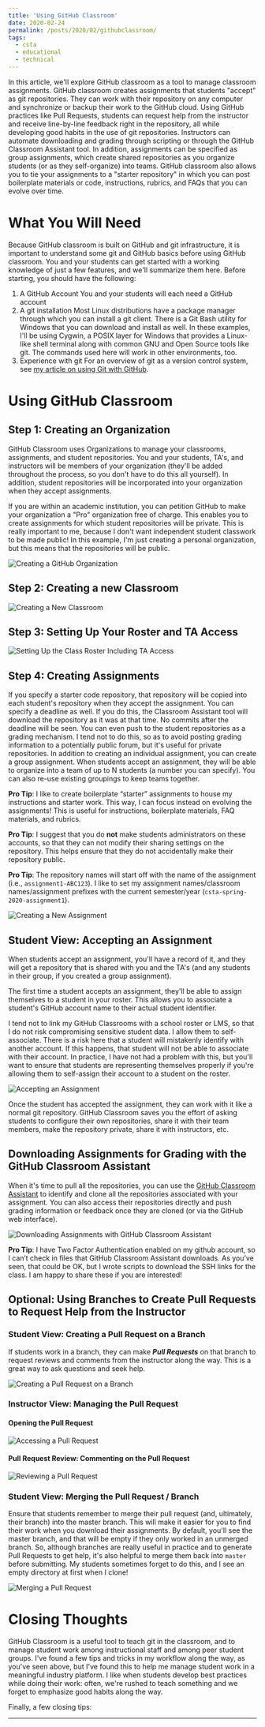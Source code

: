 ```yaml
---
title: 'Using GitHub Classroom'
date: 2020-02-24
permalink: /posts/2020/02/githubclassroom/
tags:
  - csta
  - educational
  - technical
---
```


In this article, we'll explore GitHub classroom as a tool to manage classroom assignments.  GitHub classroom creates assignments that students "accept" as git repositories.  They can work with their repository on any computer and synchronize or backup their work to the GitHub cloud.  Using GitHub practices like Pull Requests, students can request help from the instructor and receive line-by-line feedback right in the repository, all while developing good habits in the use of git repositories.  Instructors can automate downloading and grading through scripting or through the GitHub Classroom Assistant tool.  In addition, assignments can be specified as group assignments, which create shared repositories as you organize students (or as they self-organize) into teams.  GitHub classroom also allows you to tie your assignments to a "starter repository" in which you can post boilerplate materials or code, instructions, rubrics, and FAQs that you can evolve over time.

# What You Will Need
Because GitHub classroom is built on GitHub and git infrastructure, it is important to understand some git and GitHub basics before using GitHub classroom.  You and your students can get started with a working knowledge of just a few features, and we'll summarize them here.  Before starting, you should have the following:

1. A GitHub Account
You and your students will each need a GitHub account
2. A git installation
Most Linux distributions have a package manager through which you can install a git client.  There is a Git Bash utility for Windows that you can download and install as well.  In these examples, I'll be using Cygwin, a POSIX layer for Windows that provides a Linux-like shell terminal along with common GNU and Open Source tools like git.  The commands used here will work in other environments, too.
3. Experience with git
For an overview of git as a version control system, see [my article on using Git with GitHub](/posts/2020/02/github/).

# Using GitHub Classroom

## Step 1: Creating an Organization

GitHub Classroom uses Organizations to manage your classrooms, assignments, and student repositories.  You and your students, TA's, and instructors will be members of your organization (they'll be added throughout the process, so you don't have to do this all yourself).  In addition, student repositories will be incorporated into your organization when they accept assignments.

If you are within an academic institution, you can petition GitHub to make your organization a "Pro" organization free of charge.  This enables you to create assignments for which student repositories will be private.  This is really important to me, because I don't want independent student classwork to be made public!  In this example, I'm just creating a personal organization, but this means that the repositories will be public.

![Creating a GitHub Organization](/media/2020-02-24-githubclassroom/classroom-new-org.gif)

## Step 2: Creating a new Classroom

![Creating a New Classroom](/media/2020-02-24-githubclassroom/classroom-new-classroom.gif)

## Step 3: Setting Up Your Roster and TA Access

![Setting Up the Class Roster Including TA Access](/media/2020-02-24-githubclassroom/classroom-roster-and-tas.gif)

## Step 4: Creating Assignments

If you specify a starter code repository, that repository will be copied into each student's repository when they accept the assignment.  You can specify a deadline as well.  If you do this, the Classroom Assistant tool will download the repository as it was at that time.  No commits after the deadline will be seen.  You can even push to the student repositories as a grading mechanism.  I tend not to do this, so as to avoid posting grading information to a potentially public forum, but it's useful for private repositories.  In addition to creating an individual assignment, you can create a group assignment.  When students accept an assignment, they will be able to organize into a team of up to N students (a number you can specify).  You can also re-use existing groupings to keep teams together.

**Pro Tip**: I like to create boilerplate “starter” assignments to house my instructions and starter work.  This way, I can focus instead on evolving the assignments!  This is useful for instructions, boilerplate materials, FAQ materials, and rubrics.

**Pro Tip**: I suggest that you do **not** make students administrators on these accounts, so that they can not modify their sharing settings on the repository.  This helps ensure that they do not accidentally make their repository public.

**Pro Tip**: The repository names will start off with the name of the assignment (i.e., ``assignment1-ABC123``).  I like to set my assignment names/classroom names/assignment prefixes with the current semester/year (``csta-spring-2020-assignment1``).

![Creating a New Assignment](/media/2020-02-24-githubclassroom/classroom-new-assignment.gif)

## Student View: Accepting an Assignment

When students accept an assignment, you'll have a record of it, and they will get a repository that is shared with you and the TA's (and any students in their group, if you created a group assignment).  

The first time a student accepts an assignment, they'll be able to assign themselves to a student in your roster.  This allows you to associate a student's GitHub account name to their actual student identifier.

I tend not to link my GitHub Classrooms with a school roster or LMS, so that I do not risk compromising sensitive student data.  I allow them to self-associate.  There is a risk here that a student will mistakenly identify with another account.  If this happens, that student will not be able to associate with their account.  In practice, I have not had a problem with this, but you'll want to ensure that students are representing themselves properly if you're allowing them to self-assign their account to a student on the roster.

![Accepting an Assignment](/media/2020-02-24-githubclassroom/classroom-accept-assignment.gif)

Once the student has accepted the assignment, they can work with it like a normal git repository.  GitHub Classroom saves you the effort of asking students to configure their own repositories, share it with their team members, make the repository private, share it with instructors, etc.

## Downloading Assignments for Grading with the GitHub Classroom Assistant

When it's time to pull all the repositories, you can use the [GitHub Classroom Assistant](https://classroom.github.com/assistant) to identify and clone all the repositories associated with your assignment.  You can also access their repositories directly and push grading information or feedback once they are cloned (or via the GitHub web interface).

![Downloading Assignments with GitHub Classroom Assistant](/media/2020-02-24-githubclassroom/assistant-download-assignment.gif)

**Pro Tip**: I have Two Factor Authentication enabled on my github account, so I can’t check in files that GitHub Classroom Assistant downloads.  As you’ve seen, that could be OK, but I wrote scripts to download the SSH links for the class.  I am happy to share these if you are interested!

## Optional: Using Branches to Create Pull Requests to Request Help from the Instructor

### Student View: Creating a Pull Request on a Branch

If students work in a branch, they can make ***Pull Requests*** on that branch to request reviews and comments from the instructor along the way.  This is a great way to ask questions and seek help.

![Creating a Pull Request on a Branch](/media/2020-02-24-githubclassroom/classroom-pull-request.gif)

### Instructor View: Managing the Pull Request

#### Opening the Pull Request

![Accessing a Pull Request](/media/2020-02-24-githubclassroom/classroom-open-pull-request.gif)

#### Pull Request Review: Commenting on the Pull Request

![Reviewing a Pull Request](/media/2020-02-24-githubclassroom/classroom-review-pull-request.gif)

### Student View: Merging the Pull Request / Branch

Ensure that students remember to merge their pull request (and, ultimately, their branch) into the master branch.  This will make it easier for you to find their work when you download their assignments.  By default, you'll see the master branch, and that will be empty if they only worked in an unmerged branch.  So, although branches are really useful in practice and to generate Pull Requests to get help, it's also helpful to merge them back into ``master`` before submitting.  My students sometimes forget to do this, and I see an empty directory at first when I clone!

![Merging a Pull Request](/media/2020-02-24-githubclassroom/classroom-merge-pull-request.gif)

# Closing Thoughts

GitHub Classroom is a useful tool to teach git in the classroom, and to manage student work among instructional staff and among peer student groups.  I've found a few tips and tricks in my workflow along the way, as you've seen above, but I've found this to help me manage student work in a meaningful industry platform.  I like when students develop best practices while doing their work: often, we're rushed to teach something and we forget to emphasize good habits along the way.

Finally, a few closing tips:

------